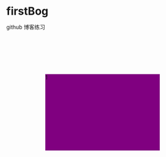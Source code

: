# firstBog
github 博客练习
<!DOCTYPE html>
<html>

<head>
    <meta charset="utf-8" />
    <title>prototype原型与继承</title>
    <style>
        *{
            margin: 0;
            padding: 0;
        }
        ul{
            list-style: none;
        }
        .content{
            width: 300px;
            margin: 0 auto;
            margin-top: 100px;
            overflow: hidden;
            position: relative;
        }
        .box{
            width: 1500px;
            height: 200px;
            position: relative;
            left: -300px;
        }
        .box-item{
            float: left;
            width: 300px;
            height: 200px;
        }
        .box-item-1{
            background: red;
        }
        .box-item-2{
            background: purple;
        }
        .box-item-3{
            background: blue;
        }
        .box-item-4{
            background: red;
        }
        .box-item-5{
            background: purple;
        }
        .arrow{
            display: none;
        }
        .arrow span{
            display: inline-block;
            position: absolute;
            font-size: 24px;
            padding: 10px;
            top: 50%;
            cursor: pointer;
            color: #fff;
            -webkit-transform: translateY(-50%);
               -moz-transform: translateY(-50%);
                -ms-transform: translateY(-50%);
                 -o-transform: translateY(-50%);
                    transform: translateY(-50%);
        }
        .arrow span:first-child{
            left: 0px;
        }
        .arrow span:last-child{
            right: 0px;
        }
        .num{
            width: 60px;
            margin: 0 auto;
            margin-top: 20px;
        }
        .num li{
            float: left;
            width: 10px;
            height: 10px;
            border-radius: 50%;
            background: #999;
            margin-right: 10px;
            cursor: pointer;
        }
        .num .num-active{
            background: #a40b5d;
        }
        .content:hover .arrow{
            display: block;
        }
    </style>
</head>

<body>
    <div class="content">
        <div class="box" id="box" style="left:-300px;">
            <div class="box-item box-item-1">3</div>
            <div class="box-item box-item-2">1</div>
            <div class="box-item box-item-3">2</div>
            <div class="box-item box-item-4">3</div>
            <div class="box-item box-item-5">1</div>
            
            
       </div>
       <div class="arrow">
           <span id="left-arrow"><</span>
           <span id="right-arrow">></span>
       </div>
       
       <ul class="num">
           <li index="0" class="num-active"></li>
           <li index="1"></li>
           <li index="2"></li>
       </ul>
    </div>
    

</body>

<script type="text/javascript">
    var index = 0;//当前播放的角标
    var timer = null;
    
    var box  =  document.getElementById("box");
    var prev = document.getElementById("left-arrow");
    var next = document.getElementById("right-arrow");
    var div_width = document.querySelector(".box-item").clientWidth;//获取当前图片的宽度
    var dots = document.getElementsByTagName("li");
       
   
    
    //默认设置向右播放
    function play(offset){
        var newLeft = parseInt(box.style.left) + offset;

        box.style.left = newLeft + 'px';
        if(newLeft<-1200){
            box.style.left = -600 + 'px';
        }
        if(newLeft>0){
            console.log(newLeft)
            box.style.left = -600 + 'px';
        }
    }
   
    prev.onclick = function(){
        nextClick();
        
    }
    next.onclick = function(){
       nextClick();
    }
    function nextClick(){
        index++;
        if(index>2){
            index = 0;
        }
        showCurrentDot()
        play(-div_width)
    }
    function prevClick(){
        index--;
        if(index<0){
            index = 2;
        }
        
        showCurrentDot()
        play(div_width)
    }

    function showCurrentDot () {
        for(var i = 0, len = dots.length; i < len; i++){
            dots[i].className = "";
        }
        dots[index].className = "num-active";
    }

    function autoPlay () {
        timer = setInterval(function () {
            nextClick()
        },3000);
    }
    autoPlay()


    box.onmouseenter = function () {
        clearInterval(timer);
    }
    box.onmouseleave = function () {
        // autoPlay();    
    }


    for(var i = 0, len = dots.length; i < len; i++){
        dots[i].onclick = function(){
            if(this.className == 'num-active') {
                return;
            }
            var myIndex = parseInt(this.getAttribute('index'));
            
            
            var offset = -div_width * (myIndex - index);
            
            play(offset)
            index = myIndex;//更新index值
            showCurrentDot();
        }
    }








    //获取url中的参数
    function getRequest(str) {
        var url = "www.93999.com.cn/wxwebapp#/user?uid=2587&pid=10025&name=";
        var postdata = new Object();
        if (url.indexOf("?") == -1) return;
        var arr = url.substr(url.indexOf("?") + 1).split("&");
        
        // for (var i = 0; i < arr.length; i++) {
        //     postdata[arr[i].split("=")[0]] = arr[i].split("=")[1];
        // }
        console.log(arr)
        arr.forEach(function(item, index) {

            postdata[arr[index].split("=")[0]] = arr[index].split("=")[1];
        })
        console.log(postdata)
        return postdata[str];

    }
    var a = getRequest("name");
    console.log(a)




    function uper(str) {

        var len = str.split("-");
        var arr = [];
        console.log(str.split("-"))
        for (var i = 0; i < len.length; i++) {

            arr.push(len[i][0].toUpperCase() + len[i].substr(1));

        }
        
        return arr.join("")
    }
    uper("get-element-by-id")

    // 字符串反转
    function reverstr(str) {
        return str.split("").reverse().join("");
    }
    reverstr("Hello World");
    console.log(reverstr("Hello World"))

    var arr1 = [25, 14, 5, 89, 4, 5, 29, 25, 5, 6, 25];
    // 数组去重并重新排序
    function sortarr(arr) {
        if (arr.length < 1) return;
        var new_arr = [];
        var temp;
        arr.forEach(function(i, item) {
            if (new_arr.indexOf(i) == -1) {
                new_arr.push(i)
            }
        });
        console.log(new_arr)

        // sort方法排序

        console.log(new_arr.sort(function(a, b) {
            return a - b;
        }))

        //冒泡排序
        for (var k = 0; k < new_arr.length; k++) {
            for (var j = k + 1; j < new_arr.length; j++) {

                if (new_arr[k] > new_arr[j]) {
                    temp = new_arr[k];
                    new_arr[k] = new_arr[j];
                    new_arr[j] = temp;

                }
            }
        }
        console.log(new_arr);
        return new_arr
    }
    sortarr(arr1)


   
</script>

</html>

